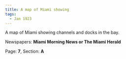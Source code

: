 ```yaml
---  
title: A map of Miami showing  
tags:  
  - Jan 1923  
---  
```

  
A map of Miami showing channels and docks in the bay.  
  
Newspapers: **Miami Morning News or The Miami Herald**  
  
Page: **7**, Section: **A** 

